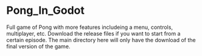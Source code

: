 # Pong_In_Godot
Full game of Pong with more features includeing a menu, controls, multiplayer, etc. Download the release files if you want to start from a certain episode. The main directory here will only have the download of the final version of the game.

